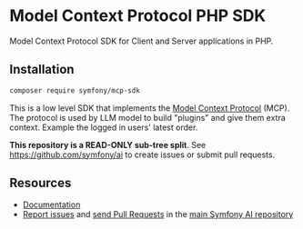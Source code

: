 # Model Context Protocol PHP SDK

Model Context Protocol SDK for Client and Server applications in PHP.

## Installation

```bash
composer require symfony/mcp-sdk
```

This is a low level SDK that implements the [Model Context Protocol](https://modelcontextprotocol.io/)
(MCP). The protocol is used by LLM model to build "plugins" and give them extra
context. Example the logged in users' latest order.

**This repository is a READ-ONLY sub-tree split**. See
https://github.com/symfony/ai to create issues or submit pull requests.

## Resources

-   [Documentation](doc/index.rst)
-   [Report issues](https://github.com/symfony/ai/issues) and
    [send Pull Requests](https://github.com/symfony/ai/pulls)
    in the [main Symfony AI repository](https://github.com/symfony/ai)

[1]: https://symfony.com/backers
[3]: https://symfony.com/sponsor
